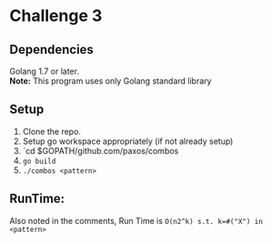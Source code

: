 # Challenge 3

## Dependencies
Golang 1.7 or later.<br />
**Note:** This program uses only Golang standard library

## Setup
1. Clone the repo.
2. Setup go workspace appropriately (if not already setup)
3. `cd $GOPATH/github.com/paxos/combos
4. `go build`
5. `./combos <pattern>`

## RunTime:
Also noted in the comments, Run Time is `O(n2^k) s.t. k=#("X") in <pattern>`

